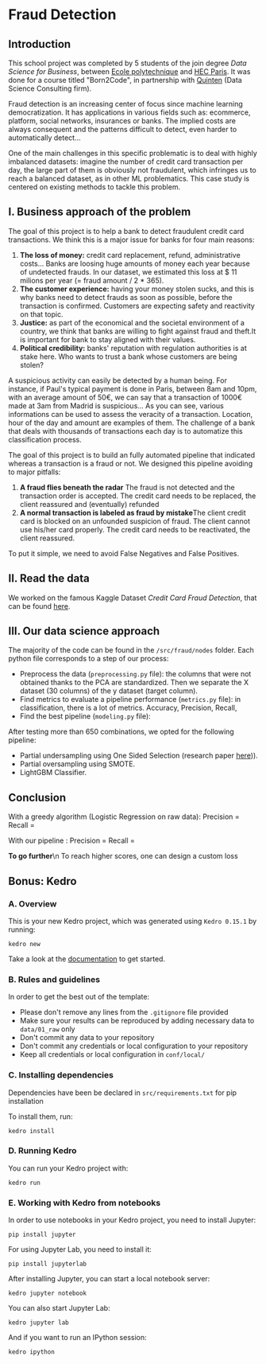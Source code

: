 # Fraud Detection

## Introduction

This school project was completed by 5 students of the join degree *Data Science for Business*, between [Ecole polytechnique](https://www.polytechnique.edu/en) and [HEC Paris](https://www.hec.edu/en). 
It was done for a course titled "Born2Code", in partnership with [Quinten](https://www.quinten-france.com/) (Data Science Consulting firm). 

Fraud detection is an increasing center of focus since machine learning democratization. It has applications in various fields such as:
ecommerce, platform, social networks, insurances or banks. The implied costs are always consequent and the
patterns difficult to detect, even harder to automatically detect…

One of the main challenges in this specific problematic is to deal with highly imbalanced
datasets: imagine the number of credit card transaction per day, the large part of them is obviously not
fraudulent, which infringes us to reach a balanced dataset, as in other ML problematics. This case study is
centered on existing methods to tackle this problem.

## I. Business approach of the problem

The goal of this project is to help a bank to detect fraudulent credit card transactions. We think this is a major issue for banks for four main reasons:
1.  **The loss of money:** credit card replacement, refund, administrative costs... Banks are loosing huge amounts of money each year because of undetected frauds. In our dataset, we estimated this loss at $ 11 milions per year (= fraud amount / 2 * 365).
2.  **The customer experience:** having your money stolen sucks, and this is why banks need to detect frauds as soon as possible, before the transaction is confirmed. Customers are expecting safety and reactivity on that topic. 
3.  **Justice:** as part of the economical and the societal environment of a country, we think that banks are willing to fight against fraud and theft.It is important for bank to stay aligned with their values. 
4.  **Political credibility:** banks' reputation with regulation authorities is at stake here. Who wants to trust a bank whose customers are being stolen?

A suspicious activity can easily be detected by a human being. 
For instance, if Paul's typical payment is done in Paris, between 8am and 10pm, with an average amount of 50€, we can say that a transaction of 1000€ made at 3am from Madrid is suspicious...
As you can see, various informations can be used to assess the veracity of a transaction. Location, hour of the day and amount are examples of them. 
The challenge of a bank that deals with thousands of transactions each day is to automatize this classification process.

The goal of this project is to build an fully automated pipeline that indicated whereas a transaction is a fraud or not. 
We designed this pipeline avoiding to major pitfalls:
1.  **A fraud flies beneath the radar** The fraud is not detected and the
transaction order is accepted. The credit card needs to be
replaced, the client reassured and
(eventually) refunded
2.  **A normal transaction is labeled as fraud by mistake**The client credit card is blocked on
an unfounded suspicion of fraud. The client cannot use his/her card
properly. The credit card needs to be
reactivated, the client reassured. 

To put it simple, we need to avoid False Negatives and False Positives. 

## II. Read the data

We worked on the famous Kaggle Dataset *Credit Card Fraud Detection*, that can be found [here](https://www.kaggle.com/mlg-ulb/creditcardfraud). 


## III. Our data science approach

The majority of the code can be found in the `/src/fraud/nodes` folder.
Each python file corresponds to a step of our process:
- Preprocess the data (`preprocessing.py` file): the columns that were not obtained thanks to the PCA are standardized. Then we separate the X dataset (30 columns) of the y dataset (target column).
- Find metrics to evaluate a pipeline performance (`metrics.py` file): in classification, there is a lot of metrics. Accuracy, Precision, Recall, 
- Find the best pipeline (`modeling.py` file): 

After testing more than 650 combinations, we opted for the following pipeline:
- Partial undersampling using One Sided Selection (research paper [here](URLICI))).
- Partial oversampling using SMOTE.
- LightGBM Classifier.

## Conclusion

With a greedy algorithm (Logistic Regression on raw data):
Precision = 
Recall = 

With our pipeline : 
Precision = 
Recall = 

**To go further**\n
To reach higher scores, one can design a custom loss

## Bonus: Kedro

### A. Overview

This is your new Kedro project, which was generated using `Kedro 0.15.1` by running:

```
kedro new
```

Take a look at the [documentation](https://kedro.readthedocs.io) to get started.

### B. Rules and guidelines

In order to get the best out of the template:
 * Please don't remove any lines from the `.gitignore` file provided
 * Make sure your results can be reproduced by adding necessary data to `data/01_raw` only
 * Don't commit any data to your repository
 * Don't commit any credentials or local configuration to your repository
 * Keep all credentials or local configuration in `conf/local/`

### C. Installing dependencies

Dependencies have been be declared in `src/requirements.txt` for pip installation

To install them, run:

```
kedro install
```

### D. Running Kedro

You can run your Kedro project with:

```
kedro run
```


### E. Working with Kedro from notebooks

In order to use notebooks in your Kedro project, you need to install Jupyter:

```
pip install jupyter
```

For using Jupyter Lab, you need to install it:

```
pip install jupyterlab
```

After installing Jupyter, you can start a local notebook server:

```
kedro jupyter notebook
```

You can also start Jupyter Lab:

```
kedro jupyter lab
```

And if you want to run an IPython session:

```
kedro ipython
```
